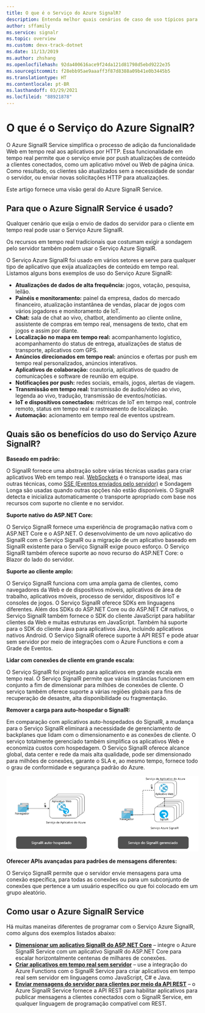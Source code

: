 ```yaml
---
title: O que é o Serviço do Azure SignalR?
description: Entenda melhor quais cenários de caso de uso típicos para usar o Azure SignalR e conheça os principais benefícios do Azure SignalR.
author: sffamily
ms.service: signalr
ms.topic: overview
ms.custom: devx-track-dotnet
ms.date: 11/13/2019
ms.author: zhshang
ms.openlocfilehash: 92da400616ace9f24da121d81798d5ebd9222e35
ms.sourcegitcommit: f28ebb95ae9aaaff3f87d8388a09b41e0b3445b5
ms.translationtype: HT
ms.contentlocale: pt-BR
ms.lasthandoff: 03/29/2021
ms.locfileid: "88921878"
---
```

# <a name="what-is-azure-signalr-service"></a>O que é o Serviço do Azure SignalR?

O Azure SignalR Service simplifica o processo de adição da funcionalidade Web em tempo real aos aplicativos por HTTP. Essa funcionalidade em tempo real permite que o serviço envie por push atualizações de conteúdo a clientes conectados, como um aplicativo móvel ou Web de página única. Como resultado, os clientes são atualizados sem a necessidade de sondar o servidor, ou enviar novas solicitações HTTP para atualizações.


Este artigo fornece uma visão geral do Azure SignalR Service.

## <a name="what-is-azure-signalr-service-used-for"></a>Para que o Azure SignalR Service é usado?

Qualquer cenário que exija o envio de dados do servidor para o cliente em tempo real pode usar o Serviço Azure SignalR.

Os recursos em tempo real tradicionais que costumam exigir a sondagem pelo servidor também podem usar o Serviço Azure SignalR.

O Serviço Azure SignalR foi usado em vários setores e serve para qualquer tipo de aplicativo que exija atualizações de conteúdo em tempo real. Listamos alguns bons exemplos de uso do Serviço Azure SignalR:

* **Atualizações de dados de alta frequência:** jogos, votação, pesquisa, leilão.
* **Painéis e monitoramento:** painel da empresa, dados do mercado financeiro, atualização instantânea de vendas, placar de jogos com vários jogadores e monitoramento de IoT.
* **Chat:** sala de chat ao vivo, chatbot, atendimento ao cliente online, assistente de compras em tempo real, mensagens de texto, chat em jogos e assim por diante.
* **Localização no mapa em tempo real:** acompanhamento logístico, acompanhamento do status de entrega, atualizações de status de transporte, aplicativos com GPS.
* **Anúncios direcionados em tempo real:** anúncios e ofertas por push em tempo real personalizados, anúncios interativos.
* **Aplicativos de colaboração:** coautoria, aplicativos de quadro de comunicações e software de reunião em equipe.
* **Notificações por push:** redes sociais, emails, jogos, alertas de viagem.
* **Transmissão em tempo real:** transmissão de áudio/vídeo ao vivo, legenda ao vivo, tradução, transmissão de eventos/notícias.
* **IoT e dispositivos conectados:** métricas de IoT em tempo real, controle remoto, status em tempo real e rastreamento de localização.
* **Automação:** acionamento em tempo real de eventos upstream.

## <a name="what-are-the-benefits-using-azure-signalr-service"></a>Quais são os benefícios do uso do Serviço Azure SignalR?

**Baseado em padrão:**

O SignalR fornece uma abstração sobre várias técnicas usadas para criar aplicativos Web em tempo real. [WebSockets](https://wikipedia.org/wiki/WebSocket) é o transporte ideal, mas outras técnicas, como [SSE (Eventos enviados pelo servidor)](https://wikipedia.org/wiki/Server-sent_events) e Sondagem Longa são usadas quando outras opções não estão disponíveis. O SignalR detecta e inicializa automaticamente o transporte apropriado com base nos recursos com suporte no cliente e no servidor.

**Suporte nativo do ASP.NET Core:**

O Serviço SignalR fornece uma experiência de programação nativa com o ASP.NET Core e o ASP.NET. O desenvolvimento de um novo aplicativo do SignalR com o Serviço SignalR ou a migração de um aplicativo baseado em SignalR existente para o Serviço SignalR exige pouco esforço.
O Serviço SignalR também oferece suporte ao novo recurso do ASP.NET Core: o Blazor do lado do servidor.

**Suporte ao cliente amplo:**

O Serviço SignalR funciona com uma ampla gama de clientes, como navegadores da Web e de dispositivos móveis, aplicativos de área de trabalho, aplicativos móveis, processo de servidor, dispositivos IoT e consoles de jogos. O Serviço SignalR oferece SDKs em linguagens diferentes. Além dos SDKs do ASP.NET Core ou do ASP.NET C# nativos, o Serviço SignalR também fornece o SDK do cliente JavaScript para habilitar clientes da Web e muitas estruturas em JavaScript. Também há suporte para o SDK do cliente Java para aplicativos Java, incluindo aplicativos nativos Android. O Serviço SignalR oferece suporte à API REST e pode atuar sem servidor por meio de integrações com o Azure Functions e com a Grade de Eventos.

**Lidar com conexões de cliente em grande escala:**

O Serviço SignalR foi projetado para aplicativos em grande escala em tempo real. O Serviço SignalR permite que várias instâncias funcionem em conjunto a fim de dimensionar para milhões de conexões de cliente. O serviço também oferece suporte a várias regiões globais para fins de recuperação de desastre, alta disponibilidade ou fragmentação.

**Remover a carga para auto-hospedar o SignalR:**

Em comparação com aplicativos auto-hospedados do SignalR, a mudança para o Serviço SignalR eliminará a necessidade de gerenciamento de backplanes que lidam com o dimensionamento e as conexões de cliente. O serviço totalmente gerenciado também simplifica os aplicativos Web e economiza custos com hospedagem. O Serviço SignalR oferece alcance global, data center e rede da mais alta qualidade, pode ser dimensionado para milhões de conexões, garante o SLA e, ao mesmo tempo, fornece todo o grau de conformidade e segurança padrão do Azure.

![Serviço gerenciado do SignalR](./media/signalr-overview/managed-signalr-service.png)

**Oferecer APIs avançadas para padrões de mensagens diferentes:**

O Serviço SignalR permite que o servidor envie mensagens para uma conexão específica, para todas as conexões ou para um subconjunto de conexões que pertence a um usuário específico ou que foi colocado em um grupo aleatório.

## <a name="how-to-use-azure-signalr-service"></a>Como usar o Azure SignalR Service

Há muitas maneiras diferentes de programar com o Serviço Azure SignalR, como alguns dos exemplos listados abaixo:

- **[Dimensionar um aplicativo SignalR do ASP.NET Core](signalr-concept-scale-aspnet-core.md)** – integre o Azure SignalR Service com um aplicativo SignalR do ASP.NET Core para escalar horizontalmente centenas de milhares de conexões.
- **[Criar aplicativos em tempo real sem servidor](signalr-concept-azure-functions.md)** – use a integração do Azure Functions com o SignalR Service para criar aplicativos em tempo real sem servidor em linguagens como JavaScript, C# e Java.
- **[Enviar mensagens do servidor para clientes por meio da API REST](https://github.com/Azure/azure-signalr/blob/dev/docs/rest-api.md)** – o Azure SignalR Service fornece a API REST para habilitar aplicativos para publicar mensagens a clientes conectados com o SignalR Service, em qualquer linguagem de programação compatível com REST.
